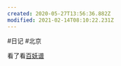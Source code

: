 ```yaml
---
created: 2020-05-27T13:56:36.882Z
modified: 2021-02-14T08:10:22.231Z
---
```

#日记 #北京

看了看[百妖谱](https://www.bilibili.com/bangumi/play/ep316831) 
